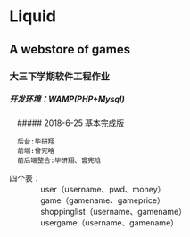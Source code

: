 # Liquid
## A webstore of games<br>
### 大三下学期软件工程作业<br>
##### 开发环境：WAMP(PHP+Mysql)<br>

　##### 2018-6-25 基本完成版
    
      后台:毕研翔
      前端:曾宪晗
      前后端整合:毕研翔、曾宪晗
      
四个表：<br>
　　　　user（username、pwd、money）<br>
　　　　game（gamename、gameprice）<br>
　　　　shoppinglist（username、gamename）<br>
　　　　usergame（username、gamename）<br>
